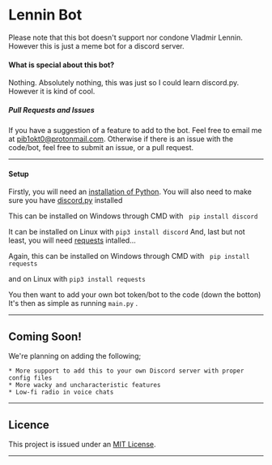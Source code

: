 # Lennin Bot
Please note that this bot doesn't support nor condone Vladmir Lennin. However this is just a meme bot for a discord server.

#### What is special about this bot?
Nothing. Absolutely nothing, this was just so I could learn discord.py. However it is kind of cool.

##### Pull Requests and Issues
If you have a suggestion of a feature to add to the bot. Feel free to email me at pib1okt0@protonmail.com.
Otherwise if there is an issue with the code/bot, feel free to submit an issue, or a pull request.
____

#### Setup
Firstly, you will need an [installation of Python](https://www.python.org/).
You will also need to make sure you have [discord.py](https://pypi.org/project/discord.py/) installed

This can be installed on Windows through CMD with
``` pip install discord```

It can be installed on Linux with
```pip3 install discord```
And, last but not least, you will need [requests](https://pypi.org/project/requests/) intalled...

Again, this can be installed on Windows through CMD with
``` pip install requests```

and on Linux with
```pip3 install requests```

You then want to add your own bot token/bot to the code (down the botton)
It's then as simple as running ```main.py``` .
___
## Coming Soon!
We're planning on adding the following;

    * More support to add this to your own Discord server with proper config files
    * More wacky and uncharacteristic features
    * Low-fi radio in voice chats
    
___
## Licence
This project is issued under an [MIT License](https://github.com/Piblokto/LenninBot/blob/master/LICENSE.txt).

___

